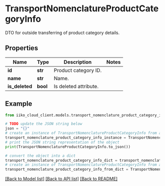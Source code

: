 # TransportNomenclatureProductCategoryInfo

DTO for outside transferring of product category details.

## Properties

Name | Type | Description | Notes
------------ | ------------- | ------------- | -------------
**id** | **str** | Product category ID. | 
**name** | **str** | Name. | 
**is_deleted** | **bool** | Is deleted attribute. | 

## Example

```python
from iiko_cloud_client.models.transport_nomenclature_product_category_info import TransportNomenclatureProductCategoryInfo

# TODO update the JSON string below
json = "{}"
# create an instance of TransportNomenclatureProductCategoryInfo from a JSON string
transport_nomenclature_product_category_info_instance = TransportNomenclatureProductCategoryInfo.from_json(json)
# print the JSON string representation of the object
print(TransportNomenclatureProductCategoryInfo.to_json())

# convert the object into a dict
transport_nomenclature_product_category_info_dict = transport_nomenclature_product_category_info_instance.to_dict()
# create an instance of TransportNomenclatureProductCategoryInfo from a dict
transport_nomenclature_product_category_info_from_dict = TransportNomenclatureProductCategoryInfo.from_dict(transport_nomenclature_product_category_info_dict)
```
[[Back to Model list]](../README.md#documentation-for-models) [[Back to API list]](../README.md#documentation-for-api-endpoints) [[Back to README]](../README.md)


